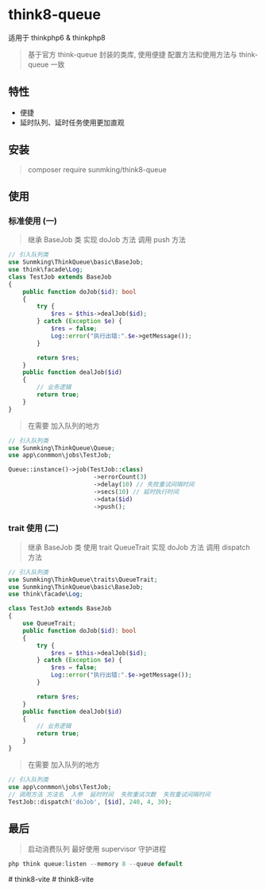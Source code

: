 # think8-queue

适用于 thinkphp6 & thinkphp8

> 基于官方 think-queue 封装的类库, 使用便捷
> 配置方法和使用方法与 think-queue 一致

## 特性

- 便捷
- 延时队列、延时任务使用更加直观


## 安装
> composer require sunmking/think8-queue

## 使用

### 标准使用 (一)
> 继承 BaseJob 类
> 实现 doJob 方法
> 调用 push 方法

```php
// 引入队列类
use Sunmking\ThinkQueue\basic\BaseJob;
use think\facade\Log;
class TestJob extends BaseJob
{
    public function doJob($id): bool
    {
        try {
            $res = $this->dealJob($id);
        } catch (Exception $e) {
            $res = false;
            Log::error("执行出错:".$e->getMessage());
        }

        return $res;
    }
    public function dealJob($id)
    {
        // 业务逻辑
        return true;
    }
}
```

> 在需要 加入队列的地方

```php
// 引入队列类
use Sunmking\ThinkQueue\Queue;
use app\conmmon\jobs\TestJob;

Queue::instance()->job(TestJob::class)
                        ->errorCount(3)
                        ->delay(10) // 失败重试间隔时间
                        ->secs(10) // 延时执行时间
                        ->data($id)
                        ->push();
```

### trait 使用 (二)
> 继承 BaseJob 类
> 使用 trait QueueTrait
> 实现 doJob 方法
> 调用 dispatch 方法

```php
// 引入队列类
use Sunmking\ThinkQueue\traits\QueueTrait;
use Sunmking\ThinkQueue\basic\BaseJob;
use think\facade\Log;

class TestJob extends BaseJob
{
    use QueueTrait;
    public function doJob($id): bool
    {
        try {
            $res = $this->dealJob($id);
        } catch (Exception $e) {
            $res = false;
            Log::error("执行出错:".$e->getMessage());
        }

        return $res;
    }
    public function dealJob($id)
    {
        // 业务逻辑
        return true;
    }
}
```

> 在需要 加入队列的地方

```php
// 引入队列类
use app\conmmon\jobs\TestJob;
// 调用方法 方法名  入参  延时时间  失败重试次数  失败重试间隔时间
TestJob::dispatch('doJob', [$id], 240, 4, 30);
```

## 最后

> 启动消费队列 最好使用 supervisor 守护进程

```php
php think queue:listen --memory 8 --queue default
```
#   t h i n k 8 - v i t e  
 #   t h i n k 8 - v i t e  
 